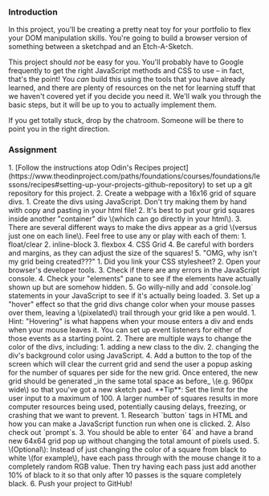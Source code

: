 ### Introduction

In this project, you'll be creating a pretty neat toy for your portfolio to flex your DOM manipulation skills. You're going to build a browser version of something between a sketchpad and an Etch-A-Sketch.

This project should _not_ be easy for you. You'll probably have to Google frequently to get the right JavaScript methods and CSS to use – in fact, that's the point! You _can_ build this using the tools that you have already learned, and there are plenty of resources on the net for learning stuff that we haven't covered yet if you decide you need it. We'll walk you through the basic steps, but it will be up to you to actually implement them.

If you get totally stuck, drop by the chatroom. Someone will be there to point you in the right direction.

### Assignment

<div class="lesson-content__panel" markdown="1">
1. [Follow the instructions atop Odin's Recipes project](https://www.theodinproject.com/paths/foundations/courses/foundations/lessons/recipes#setting-up-your-projects-github-repository) to set up a git repository for this project.
2. Create a webpage with a 16x16 grid of square divs.
   1. Create the divs using JavaScript. Don't try making them by hand with copy and pasting in your html file!
   2. It's best to put your grid squares inside another "container" div \(which can go directly in your html\).
   3. There are several different ways to make the divs appear as a grid \(versus just one on each line\). Feel free to use any or play with each of them:
      1. float/clear
      2. inline-block
      3. flexbox
      4. CSS Grid
   4. Be careful with borders and margins, as they can adjust the size of the squares!
   5. "OMG, why isn't my grid being created???"
      1. Did you link your CSS stylesheet?
      2. Open your browser's developer tools.
      3. Check if there are any errors in the JavaScript console.
      4. Check your "elements" pane to see if the elements have actually shown up but are somehow hidden.
      5. Go willy-nilly and add  `console.log` statements in your JavaScript to see if it's actually being loaded.
3. Set up a "hover" effect so that the grid divs change color when your mouse passes over them, leaving a \(pixelated\) trail through your grid like a pen would.
   1. Hint: "Hovering" is what happens when your mouse enters a div and ends when your mouse leaves it. You can set up event listeners for either of those events as a starting point.
   2. There are multiple ways to change the color of the divs, including:
      1. adding a new class to the div.
      2. changing the div's background color using JavaScript.
4. Add a button to the top of the screen which will clear the current grid and send the user a popup asking for the number of squares per side for the new grid.  Once entered, the new grid should be generated _in the same total space as before_ \(e.g. 960px wide\) so that you've got a new sketch pad. **Tip**: Set the limit for the user input to a maximum of 100. A larger number of squares results in more computer resources being used, potentially causing delays, freezing, or crashing that we want to prevent.
   1. Research `button` tags in HTML and how you can make a JavaScript function run when one is clicked.
   2. Also check out `prompt`s.
   3. You should be able to enter `64` and have a brand new 64x64 grid pop up without changing the total amount of pixels used.
5. \(Optional\): Instead of just changing the color of a square from black to white \(for example\), have each pass through with the mouse change it to a completely random RGB value.   Then try having each pass just add another 10% of black to it so that only after 10 passes is the square completely black.
6. Push your project to GitHub!
</div>
